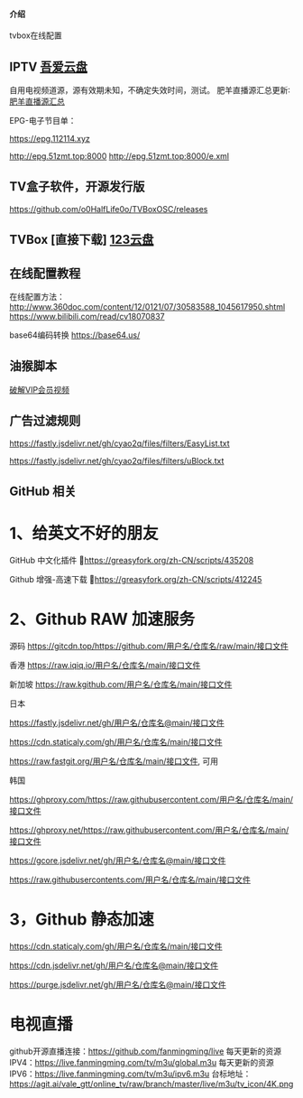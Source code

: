
#### 介绍
tvbox在线配置


## IPTV  [吾爱云盘](http://52bsj.vip:81)

自用电视频道源，源有效期未知，不确定失效时间，测试。
肥羊直播源汇总更新∶[肥羊直播源汇总](https://github.com/youshandefeiyang/live-Url)

EPG-电子节目单：

<https://epg.112114.xyz>

<http://epg.51zmt.top:8000>
<http://epg.51zmt.top:8000/e.xml>


## TV盒子软件，开源发行版

<https://github.com/o0HalfLife0o/TVBoxOSC/releases>

## TVBox [直接下载] [123云盘](https://www.123pan.com/s/RLY9-sS3pH)


## 在线配置教程
在线配置方法：
http://www.360doc.com/content/12/0121/07/30583588_1045617950.shtml
https://www.bilibili.com/read/cv18070837

base64编码转换
https://base64.us/



## 油猴脚本

[破解VIP会员视频](https://f.cyao.tk/script/crackvideo.user.js)


## 广告过滤规则

<https://fastly.jsdelivr.net/gh/cyao2q/files/filters/EasyList.txt>

<https://fastly.jsdelivr.net/gh/cyao2q/files/filters/uBlock.txt>


## GitHub 相关

# 1、给英文不好的朋友

GitHub 中文化插件 🔰https://greasyfork.org/zh-CN/scripts/435208

Github 增强-高速下载 🔰https://greasyfork.org/zh-CN/scripts/412245

# 2、Github RAW 加速服务

源码 https://gitcdn.top/https://github.com/用户名/仓库名/raw/main/接口文件

香港 https://raw.iqiq.io/用户名/仓库名/main/接口文件

新加坡 https://raw.kgithub.com/用户名/仓库名/main/接口文件

日本

https://fastly.jsdelivr.net/gh/用户名/仓库名@main/接口文件

https://cdn.staticaly.com/gh/用户名/仓库名/main/接口文件

https://raw.fastgit.org/用户名/仓库名/main/接口文件, 可用

韩国

https://ghproxy.com/https://raw.githubusercontent.com/用户名/仓库名/main/接口文件

https://ghproxy.net/https://raw.githubusercontent.com/用户名/仓库名/main/接口文件

https://gcore.jsdelivr.net/gh/用户名/仓库名@main/接口文件

https://raw.githubusercontents.com/用户名/仓库名/main/接口文件

# 3，Github 静态加速

https://cdn.staticaly.com/gh/用户名/仓库名/main/接口文件

https://cdn.jsdelivr.net/gh/用户名/仓库名@main/接口文件

https://purge.jsdelivr.net/gh/用户名/仓库名@main/接口文件


# 电视直播

github开源直播连接：https://github.com/fanmingming/live
每天更新的资源IPV4：https://live.fanmingming.com/tv/m3u/global.m3u
每天更新的资源IPV6：https://live.fanmingming.com/tv/m3u/ipv6.m3u
台标地址：https://agit.ai/vale_gtt/online_tv/raw/branch/master/live/m3u/tv_icon/4K.png